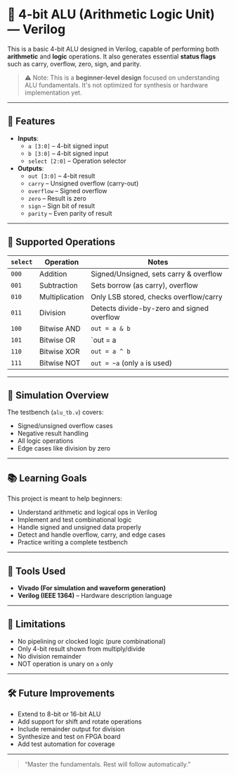 # 🔢 4-bit ALU (Arithmetic Logic Unit) — Verilog

This is a basic 4-bit ALU designed in Verilog, capable of performing both **arithmetic** and **logic** operations. It also generates essential **status flags** such as carry, overflow, zero, sign, and parity.

> ⚠️ Note: This is a **beginner-level design** focused on understanding ALU fundamentals. It's not optimized for synthesis or hardware implementation yet.

---

## 📘 Features

- **Inputs**:
  - `a [3:0]` – 4-bit signed input
  - `b [3:0]` – 4-bit signed input
  - `select [2:0]` – Operation selector
- **Outputs**:
  - `out [3:0]` – 4-bit result
  - `carry` – Unsigned overflow (carry-out)
  - `overflow` – Signed overflow
  - `zero` – Result is zero
  - `sign` – Sign bit of result
  - `parity` – Even parity of result

---

## 🔁 Supported Operations

| `select` | Operation       | Notes                                      |
|----------|------------------|---------------------------------------------|
| `000`    | Addition         | Signed/Unsigned, sets carry & overflow      |
| `001`    | Subtraction      | Sets borrow (as carry), overflow            |
| `010`    | Multiplication   | Only LSB stored, checks overflow/carry      |
| `011`    | Division         | Detects divide-by-zero and signed overflow  |
| `100`    | Bitwise AND      | `out = a & b`                               |
| `101`    | Bitwise OR       | `out = a | b`                               |
| `110`    | Bitwise XOR      | `out = a ^ b`                               |
| `111`    | Bitwise NOT      | `out = ~a` (only `a` is used)               |

---

## 🧪 Simulation Overview

The testbench (`alu_tb.v`) covers:

- Signed/unsigned overflow cases
- Negative result handling
- All logic operations
- Edge cases like division by zero


---

## 📚 Learning Goals

This project is meant to help beginners:
- Understand arithmetic and logical ops in Verilog
- Implement and test combinational logic
- Handle signed and unsigned data properly
- Detect and handle overflow, carry, and edge cases
- Practice writing a complete testbench

---

## 🚀 Tools Used

- **Vivado (For simulation and waveform generation)**
- **Verilog (IEEE 1364)** – Hardware description language

---

## 📌 Limitations
- No pipelining or clocked logic (pure combinational)
- Only 4-bit result shown from multiply/divide
- No division remainder
- NOT operation is unary on `a` only

---

## 🛠️ Future Improvements

- Extend to 8-bit or 16-bit ALU
- Add support for shift and rotate operations
- Include remainder output for division
- Synthesize and test on FPGA board
- Add test automation for coverage

---

> “Master the fundamentals. Rest will follow automatically.”


